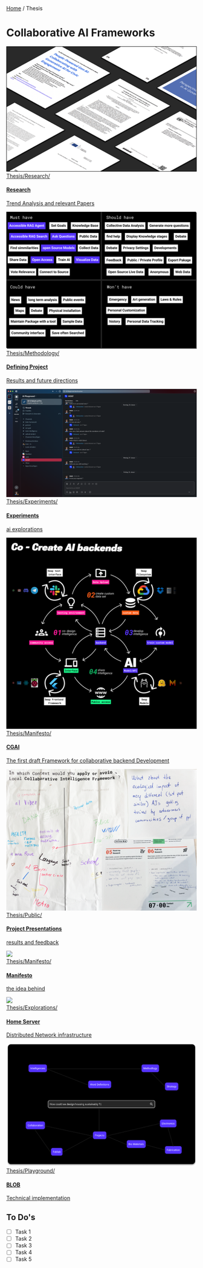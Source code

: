 <div class="breadcrumb">
    <a href="/">Home</a> <span class="breadcrumb-separator">/</span> <span>Thesis</span>
</div>

# Collaborative AI Frameworks

<div class="grid-wrapper">
    <a class="content-tile large" href="research/">
        <img src="../images/Thesis/papers.png">
        <div style="display:flex, flex-direction:column">
        <div class="navigation">Thesis/Research/</div>
        <h4>Research</h4>
        <p>Trend Analysis and relevant Papers</p>
        </div>
    </a>
    <a class="content-tile" href="methodology/">
        <img src="../images/Thesis/MSCW.png">
        <div class="navigation">Thesis/Methodology/</div>
        <h4>Defining Project</h4>
        <p>Results and future directions</p>
    </a>
    <a class="content-tile" href="experiments/">
        <img src="../images/Thesis/experiments.png">
        <div class="navigation">Thesis/Experiments/</div>
        <h4>Experiments</h4>
        <p>ai explorations</p>
    </a>
    <a class="content-tile large" href="manifesto/">
        <img src="../images/Thesis/Participtive_AI_Development.png">
        <div style="display:flex, flex-direction:column">
        <div class="navigation">Thesis/Manifesto/</div>
        <h4>CGAI</h4>
        <p>The first draft Framework for collaborative backend Development</p>
        </div>
    </a>
    <a class="content-tile large" href="exhibition/">
        <img src="../images/Thesis/exhibitions.png">
        <div style="display:flex, flex-direction:column">
        <div class="navigation">Thesis/Public/</div>
        <h4>Project Presentations</h4>
        <p>results and feedback</p>
        </div>
    </a>
    <a class="content-tile" href="manifesto/">
        <img src="images/Thesis/development.png">
        <div class="navigation">Thesis/Manifesto/</div>
        <h4>Manifesto</h4>
        <p>the idea behind</p>
    </a>
    <a class="content-tile" href="manifesto/">
        <img src="images/Thesis/development.png">
        <div class="navigation">Thesis/Explorations/</div>
        <h4>Home Server</h4>
        <p>Distributed Network infrastructure</p>
    </a>
    <a class="content-tile large" href="thesis_playground/">
        <img src="../images/Thesis/blob.png">
        <div style="display:flex, flex-direction:column">
        <div class="navigation">Thesis/Playground/</div>
        <h4>BLOB</h4>
        <p>Technical implementation</p>
        </div>
    </a>
    
</div>

## To Do's

- [ ] Task 1
- [ ] Task 2
- [ ] Task 3
- [ ] Task 4
- [ ] Task 5
